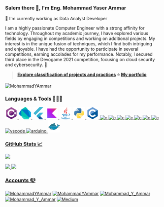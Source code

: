 ### Salem there 👋, I'm Eng. Mohammad Yaser Ammar
🔭 I'm currently working as Data Analyst Developer

<p align="left"> I am a highly passionate Computer Engineer with a strong affinity for technology. Throughout my academic journey, I have explored various fields by engaging in competitions and working on additional projects. My interest is in the unique fusion of techniques, which I find both intriguing and enjoyable.
I have had the opportunity to participate in several competitions, earning accolades for my performance. Notably, I secured third place in the Devogame 2021 competition, focusing on cloud security and cybersecurity. 🥉 </p> 

> **[Explore classification of projects and practices](https://github.com/MohammadYAmmar/MohammadYAmmar/blob/main/Projects_classification.md) :star: [My portfolio](https://mohammadyammar.github.io/)**

<p> <img src="https://komarev.com/ghpvc/?username=MohammadYAmmar&label=Profile%20views&color=0e75b6&style=flat" alt="MohammadYAmmar" /> </p>

### Languages & Tools 👨🏻‍💻
<p align="left"> </a> <a href="https://www.w3schools.com/cs/" target="_blank"> <img src="https://raw.githubusercontent.com/devicons/devicon/master/icons/csharp/csharp-original.svg" alt="csharp" width="40" height="40"/> </a> <a href="https://www.w3schools.com/dart/" target="_blank"> <img src="https://raw.githubusercontent.com/devicons/devicon/master/icons/dart/dart-original.svg" alt="dart" width="40" height="40"/> </a><a href="https://www.w3schools.com/flutter/" target="_blank"> <img src="https://raw.githubusercontent.com/devicons/devicon/master/icons/flutter/flutter-original.svg" alt="flutter" width="40" height="40"/> </a> <a href="https://www.w3schools.com/kotlin/" target="_blank"> <img src="https://raw.githubusercontent.com/devicons/devicon/master/icons/kotlin/kotlin-original.svg" alt="kotlin" width="40" height="40"/> </a> <a href="https://www.w3schools.com/java/" target="_blank"> <img src="https://raw.githubusercontent.com/devicons/devicon/master/icons/java/java-original.svg" alt="java" width="40" height="40"/> </a><a href="https://www.w3schools.com/python/" target="_blank"> <img src="https://raw.githubusercontent.com/devicons/devicon/master/icons/python/python-original.svg" alt="python" width="40" height="40"/> </a><a href="https://en.wikipedia.org/wiki/C_(programming_language)" target="_blank"> <img src="https://raw.githubusercontent.com/devicons/devicon/master/icons/c/c-original.svg" alt="c" width="40" height="40"/><a href="https://en.wikipedia.org/wiki/php" target="_blank"> <img src="https://upload.wikimedia.org/wikipedia/commons/thumb/2/27/PHP-logo.svg/1280px-PHP-logo.svg.png" alt="c" width="40" height="40"/><a href="https://en.wikipedia.org/wiki/html" target="_blank"> <img src="https://upload.wikimedia.org/wikipedia/commons/thumb/6/61/HTML5_logo_and_wordmark.svg/512px-HTML5_logo_and_wordmark.svg.png" alt="c" width="40" height="40"/><a href="https://en.wikipedia.org/wiki/js" target="_blank"> <img src="https://upload.wikimedia.org/wikipedia/commons/thumb/b/ba/Javascript_badge.svg/1200px-Javascript_badge.svg.png" alt="c" width="40" height="40"/><a href="https://en.wikipedia.org/wiki/Shell_script" target="_blank"> <img src="https://upload.wikimedia.org/wikipedia/commons/thumb/4/4b/Bash_Logo_Colored.svg/1200px-Bash_Logo_Colored.svg.png" alt="c" width="40" height="40"/> <a href="https://en.wikipedia.org/wiki/Microsoft_Power_BI" target="_blank"> <img src="https://upload.wikimedia.org/wikipedia/en/thumb/2/20/Power_BI_logo.svg/140px-Power_BI_logo.svg.png" alt="c" width="40" height="40"/>  <a href="https://en.wikipedia.org/wiki/MATLAB" target="_blank"> <img src="https://upload.wikimedia.org/wikipedia/commons/thumb/2/21/Matlab_Logo.png/667px-Matlab_Logo.png" alt="c" width="40" height="40"/><a href="" target="_blank"> <img src="https://upload.wikimedia.org/wikipedia/commons/thumb/5/59/Visual_Studio_Icon_2019.svg/1200px-Visual_Studio_Icon_2019.svg.png" alt="c" width="40" height="40" <a href="https://code.visualstudio.com"><img src="https://github.com/keikomori/icons-badges/blob/master/icons/VSCode/vscode.svg" alt="vscode" width="40" height="40"/>
  <a href="https://www.arduino.cc"><img src="https://github.com/keikomori/icons-badges/blob/master/icons/Arduino/arduino.png" alt="arduino" width="40" height="40"/><a href="" target="_blank"> <a href="https://en.wikipedia.org/wiki/Docker" target="_blank"> <img src="https://raw.githubusercontent.com/devicons/devicon/master/icons/docker/docker-original.svg" alt="Docker" width="40" height="40"/> </p>

  ### GitHub Stats 📈

![](https://github-readme-streak-stats.herokuapp.com/?user=mohammadyammar&theme=city_light&hide_border=true)<br/>
<div>
<a href="https://github.com/mohammadyammar">

<img height="180em" src="https://github-readme-stats.vercel.app/api?username=mohammadyammar&theme=city_light&hide_border=true&include_all_commits=true&count_private=tru"/>

<img height="180em" src="https://github-readme-stats.vercel.app/api/top-langs/?username=mohammadyammar&layout=compact&langs_count=10"/>
</div>

  
  ### Accounts 📪
 <!-- [![LinkedIn](https://img.shields.io/badge/LinkedIn-%230077B5.svg?logo=linkedin&logoColor=white)](https://www.linkedin.com/in/mohammad-y-ammar/) [![StackOverFlow](https://img.shields.io/badge/StackOverFlow-%231DA1F2.svg?logo=StackOverFlow&logoColor=oragne)](https://stackoverflow.com/users/9244680/mohammad-yaser-ammar) [![leetcode](https://img.shields.io/badge/leetcode-%23FF0000.svg?logo=leetcode&logoColor=white)](https://leetcode.com/Mohammad_Y_Ammar/)  [![YouTube](https://img.shields.io/badge/YouTube-%23FF0000.svg?logo=YouTube&logoColor=white)](https://www.youtube.com/c/MohammadYAmmar)  -->

 <a href="https://www.linkedin.com/in/mohammad-y-ammar/" target="blank"><img align="center" src="https://cdn.jsdelivr.net/npm/simple-icons@3.0.1/icons/linkedin.svg" alt="MohammadYAmmar" height="30" width="40" /></a>  <a href="https://stackoverflow.com/users/9244680/mohammad-yaser-ammar" target="blank"><img align="center" src="https://cdn.jsdelivr.net/npm/simple-icons@3.0.1/icons/stackoverflow.svg" alt="MohammadYAmmar" height="30" width="40" /></a> <a href="https://leetcode.com/Mohammad_Y_Ammar/" target="blank"><img align="center" src="https://upload.wikimedia.org/wikipedia/commons/1/19/LeetCode_logo_black.png" alt="Mohammad_Y_Ammar" height="30" width="40" /></a> <a href="https://www.kaggle.com/mohammadyammar" target="blank"><img align="center" src="https://upload.wikimedia.org/wikipedia/commons/thumb/7/7c/Kaggle_logo.png/400px-Kaggle_logo.png" alt="Mohammad_Y_Ammar" height="30" width="40" /></a> <a href="https://medium.com/@mohammad_y_ammar" target="blank"><img align="center" src="https://upload.wikimedia.org/wikipedia/commons/thumb/0/0d/Medium_%28website%29_logo.svg/500px-Medium_%28website%29_logo.svg.png" alt="Medium" height="30" width="40" /></a> </p> 


<!--
**MohammadYAmmar/MohammadYAmmar** is a ✨ _special_ ✨ repository because its `README.md` (this file) appears on your GitHub profile.

Here are some ideas to get you started:

- 🔭 I’m currently working on ...
- 🌱 I’m currently learning ...
- 👯 I’m looking to collaborate on ...
- 🤔 I’m looking for help with ...
- 💬 Ask me about ...
- 📫 How to reach me: ...
- 😄 Pronouns: ...
- ⚡ Fun fact: ...
-->
